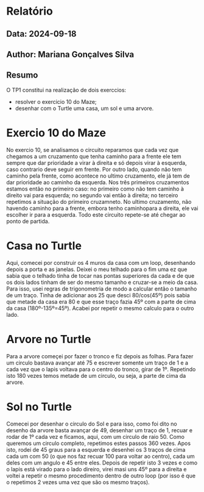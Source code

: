 # Relatório
## Data: 2024-09-18
## Author: Mariana Gonçalves Silva

## Resumo

O TP1 constitui na realização de dois exerccios:
* resolver o exercicio 10 do Maze;
* desenhar com o Turtle uma casa, um sol e uma arvore.

# Exercio 10 do Maze
No exercio 10, se analisamos o circuito reparamos que cada vez que chegamos a um cruzamento que tenha caminho para a frente ele tem sempre que dar prioridade a virar à direita e só depois virar à esquerda, caso contrario deve seguir em frente.
Por outro lado, quando não tem caminho pela frente, como acontece no ultimo cruzamento, ele já tem de dar prioridade ao caminho da esquerda.
Nos três primeiros cruzamentos estamos então no primeiro caso: no primeiro como não tem caminho à direito vai para esquerda; no segundo vai então à direita; no terceiro repetimos a situação do primeiro cruzamneto.
No ultimo cruzamento, não havendo caminho para a frente, embora tenho caminhopara a direita, ele vai escolher ir para a esquerda.
Todo este circuito repete-se até chegar ao ponto de partida.

# Casa no Turtle

Aqui, comecei por construir os 4 muros da casa com um loop, desenhando depois a porta e as janelas. Deixei o meu telhado para o fim uma ez que sabia que o telhado tinha de tocar nas pontas superiores da cada e de que os dois lados tinham de ser do mesmo tamanho e cruzar-se a meio da casa. Para isso, usei regras de trigonometria de modo a calcular então o tamanho de um traço. Tinha de adicionar aos 25 que desci 80/cos(45º) pois sabia que metade da casa era 80 e que esse traço fazia 45º com a parte de cima da casa (180º-135º=45º). Acabei por repetir o mesmo calculo para o outro lado.

# Arvore no Turtle

Para a arvore começei por fazer o tronco e fiz depois as folhas. 
Para fazer um circulo bastava avançar até 75 e escrever somente um traço de 1 e a cada vez que o lapis voltava para o centro do tronco, girar de 1º. Repetindo isto 180 vezes temos metade de um circulo, ou seja, a parte de cima da arvore.

# Sol no Turtle

Comecei por desenhar o circulo do Sol e para isso, como foi dito no desenho da arvore basta avançar de 49, desenhar um traço de 1, recuar e rodar de 1º cada vez e ficamos, aqui, com um circulo de raio 50. Como queremos um circulo completo, repetimos estes passos 360 vezes.
Apos isto, rodei de 45 graus para a esquerda e desenhei os 3 traços de cima cada um com 50 (o que nos faz recuar 100 para voltar ao centro), cada um deles com um angulo e 45 entre eles.
Depois de repetir isto 3 vezes e como o lapis está virado para o lado direiro, virei masi uns 45º para a direita e voltei a repetir o mesmo procedimento dentro de outro loop (por isso é que o repetimos 2 vezes uma vez que são os mesmo traços).

